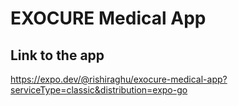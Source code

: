 # EXOCURE Medical App

## Link to the app
 https://expo.dev/@rishiraghu/exocure-medical-app?serviceType=classic&distribution=expo-go